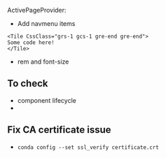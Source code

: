 ActivePageProvider:
- Add navmenu items

```{cs}
<Tile CssClass="grs-1 gcs-1 gre-end gre-end">
Some code here!
</Tile>
```
- rem and font-size


## To check
- component lifecycle
-

## Fix CA certificate issue
- `conda config --set ssl_verify certificate.crt`
